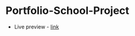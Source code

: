 # Portfolio-School-Project

- Live preview - [link](https://p1otrboi.github.io/Portfolio-School-Project/index.html)
